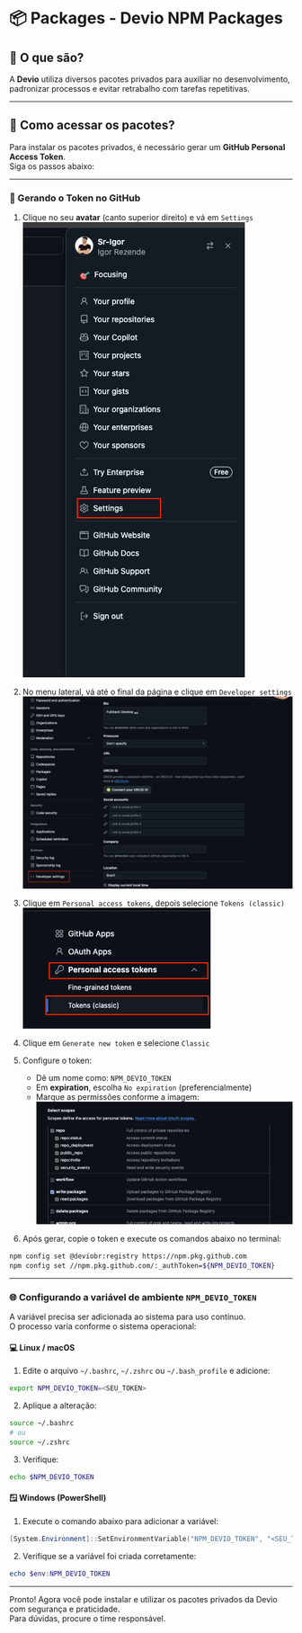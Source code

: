# 📦 Packages - Devio NPM Packages

## 🚀 O que são?

A **Devio** utiliza diversos pacotes privados para auxiliar no desenvolvimento, padronizar processos e evitar retrabalho com tarefas repetitivas.

---

## 🔐 Como acessar os pacotes?

Para instalar os pacotes privados, é necessário gerar um **GitHub Personal Access Token**.  
Siga os passos abaixo:

---

### 🔧 Gerando o Token no GitHub

1. Clique no seu **avatar** (canto superior direito) e vá em `Settings`  
   ![settings](images/settings.png)

2. No menu lateral, vá até o final da página e clique em `Developer settings`  
   ![developer settings](images/developer_settings.png)

3. Clique em `Personal access tokens`, depois selecione `Tokens (classic)`  
   ![token clássico](images/classic_token.png)

4. Clique em `Generate new token` e selecione `Classic`

5. Configure o token:
   - Dê um nome como: `NPM_DEVIO_TOKEN`
   - Em **expiration**, escolha `No expiration` (preferencialmente)
   - Marque as permissões conforme a imagem:  
     ![permissões de acesso](images/token_access.png)

6. Após gerar, copie o token e execute os comandos abaixo no terminal:

```bash
npm config set @deviobr:registry https://npm.pkg.github.com
npm config set //npm.pkg.github.com/:_authToken=${NPM_DEVIO_TOKEN}
```

---

### 🌐 Configurando a variável de ambiente `NPM_DEVIO_TOKEN`

A variável precisa ser adicionada ao sistema para uso contínuo.  
O processo varia conforme o sistema operacional:

#### 💻 Linux / macOS

1. Edite o arquivo `~/.bashrc`, `~/.zshrc` ou `~/.bash_profile` e adicione:

```bash
export NPM_DEVIO_TOKEN=<SEU_TOKEN>
```

2. Aplique a alteração:

```bash
source ~/.bashrc
# ou
source ~/.zshrc
```

3. Verifique:

```bash
echo $NPM_DEVIO_TOKEN
```

#### 🪟 Windows (PowerShell)

1. Execute o comando abaixo para adicionar a variável:

```powershell
[System.Environment]::SetEnvironmentVariable("NPM_DEVIO_TOKEN", "<SEU_TOKEN>", "Machine")
```

2. Verifique se a variável foi criada corretamente:

```powershell
echo $env:NPM_DEVIO_TOKEN
```

---

Pronto! Agora você pode instalar e utilizar os pacotes privados da Devio com segurança e praticidade.  
Para dúvidas, procure o time responsável.